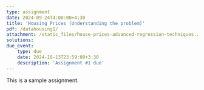 ```yaml
---
type: assignment
date: 2024-09-24T4:00:00+4:30
title: 'Housing Prices (Understanding the problem)'
pdf: /datahousing1/ 
attachment: /static_files/house-prices-advanced-regression-techniques.zip
solutions: 
due_event: 
    type: due
    date: 2024-10-13T23:59:00+3:30
    description: 'Assignment #1 due'
---
```

This is a sample assignment.
